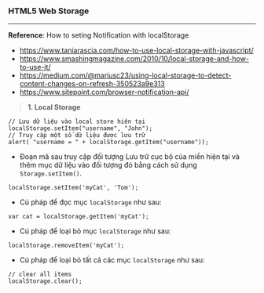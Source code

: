 ### HTML5 Web Storage
---
**Reference**: How to seting Notification with localStorage
- https://www.taniarascia.com/how-to-use-local-storage-with-javascript/
- https://www.smashingmagazine.com/2010/10/local-storage-and-how-to-use-it/
- https://medium.com/@mariusc23/using-local-storage-to-detect-content-changes-on-refresh-350523a9e313
- https://www.sitepoint.com/browser-notification-api/

> **1. Local Storage**

```javascripts
// Lưu dữ liệu vào local store hiện tại
localStorage.setItem("username", "John");
// Truy cập một số dữ liệu được lưu trữ
alert( "username = " + localStorage.getItem("username"));
```

- Đoạn mã sau truy cập đối tượng Lưu trữ cục bộ của miền hiện tại và thêm mục dữ liệu vào đối tượng đó bằng cách sử dụng ```Storage.setItem()```.

```javascripts
localStorage.setItem('myCat', 'Tom');
```

- Cú pháp để đọc mục ```localStorage``` như sau:

```javascripts
var cat = localStorage.getItem('myCat');
```

- Cú pháp để loại bỏ mục ```localStorage``` như sau:

```javascripts
localStorage.removeItem('myCat');
```

- Cú pháp để loại bỏ tất cả các mục ```localStorage``` như sau:

```javascripts
// clear all items
localStorage.clear();
```
